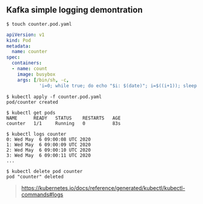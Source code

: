 ## Kafka simple logging demontration

```
$ touch counter.pod.yaml
```

```yaml
apiVersion: v1
kind: Pod
metadata:
  name: counter
spec:
  containers:
  - name: count
    image: busybox
    args: [/bin/sh, -c,
            'i=0; while true; do echo "$i: $(date)"; i=$((i+1)); sleep 1; done']
```

```
$ kubectl apply -f counter.pod.yaml
pod/counter created
```

```
$ kubectl get pods
NAME      READY   STATUS    RESTARTS   AGE
counter   1/1     Running   0          83s
```

```
$ kubectl logs counter
0: Wed May  6 09:00:08 UTC 2020
1: Wed May  6 09:00:09 UTC 2020
2: Wed May  6 09:00:10 UTC 2020
3: Wed May  6 09:00:11 UTC 2020
...
```

```
$ kubectl delete pod counter
pod "counter" deleted
```

> <https://kubernetes.io/docs/reference/generated/kubectl/kubectl-commands#logs>
